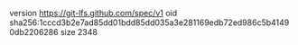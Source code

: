 version https://git-lfs.github.com/spec/v1
oid sha256:1cccd3b2e7ad85dd01bdd85dd035a3e281169edb72ed986c5b41490db2206286
size 2348
